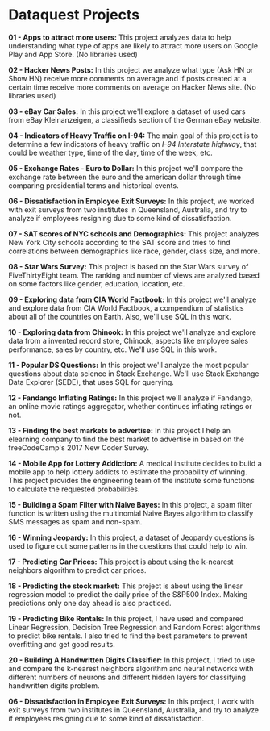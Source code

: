 # Dataquest Projects

**01 - Apps to attract more users:** This project analyzes data to help understanding what type of apps are likely to attract more users on Google Play and App Store. (No libraries used)

**02 - Hacker News Posts:** In this project we analyze what type (Ask HN or Show HN) receive more comments on average and if posts created at a certain time receive more comments on average on Hacker News site. (No libraries used)

**03 - eBay Car Sales:** In this project we'll explore a dataset of used cars from eBay Kleinanzeigen, a classifieds section of the German eBay website.

**04 - Indicators of Heavy Traffic on I-94:** The main goal of this project is to determine a few indicators of heavy traffic on *I-94 Interstate highway*, that could be weather type, time of the day, time of the week, etc.

**05 - Exchange Rates - Euro to Dollar:** In this project we'll compare the exchange rate between the euro and the american dollar through time comparing presidential terms and historical events.

**06 - Dissatisfaction in Employee Exit Surveys:** In this project, we worked with exit surveys from two institutes in Queensland, Australia, and try to analyze if employees resigning due to some kind of dissatisfaction.

**07 - SAT scores of NYC schools and Demographics:** This project analyzes New York City schools according to the SAT score and tries to find correlations between demographics like race, gender, class size, and more.

**08 - Star Wars Survey:** This project is based on the Star Wars survey of FiveThirtyEight team. The ranking and number of views are analyzed based on some factors like gender, education, location, etc.

**09 - Exploring data from CIA World Factbook:** In this project we'll analyze and explore data from CIA World Factbook, a compendium of statistics about all of the countries on Earth. Also, we'll use SQL in this work.

**10 - Exploring data from Chinook:** In this project we'll analyze and explore data from a invented record store, Chinook, aspects like employee sales performance, sales by country, etc. We'll use SQL in this work.

**11 - Popular DS Questions:** In this project we'll analyze the most popular questions about data science in Stack Exchange. We'll use Stack Exchange Data Explorer (SEDE), that uses SQL for querying.

**12 - Fandango Inflating Ratings:** In this project we'll analyze if Fandango, an online movie ratings aggregator, whether continues inflating ratings or not.

**13 - Finding the best markets to advertise:** In this project I help an elearning company to find the best market to advertise in based on the freeCodeCamp's 2017 New Coder Survey.

**14 - Mobile App for Lottery Addiction:** A medical institute decides to build a mobile app to help lottery addicts to estimate the probability of winning. This project provides the engineering team of the institute some functions to calculate the requested probabilities.

**15 - Building a Spam Filter with Naive Bayes:** In this project, a spam filter function is written using the multinomial Naive Bayes algorithm to classify SMS messages as spam and non-spam.

**16 - Winning Jeopardy:** In this project, a dataset of Jeopardy questions is used to figure out some patterns in the questions that could help to win.

**17 - Predicting Car Prices:** This project is about using the k-nearest neighbors algorithm to predict car prices.

**18 - Predicting the stock market:** This project is about using the linear regression model to predict the daily price of the S&P500 Index. Making predictions only one day ahead is also practiced.

**19 - Predicting Bike Rentals:** In this project, I have used and compared Linear Regression, Decision Tree Regression and Random Forest algorithms to predict bike rentals. I also tried to find the best parameters to prevent overfitting and get good results.

**20 - Building A Handwritten Digits Classifier:** In this project, I tried to use and compare the k-nearest neighbors algorithm and neural networks with different numbers of neurons and different hidden layers for classifying handwritten digits problem.



















**06 - Dissatisfaction in Employee Exit Surveys:** In this project, I work with exit surveys from two institutes in Queensland, Australia, and try to analyze if employees resigning due to some kind of dissatisfaction.